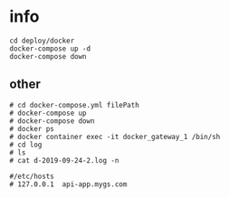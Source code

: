 # info

```shell script
cd deploy/docker
docker-compose up -d
docker-compose down
```

## other

    # cd docker-compose.yml filePath
    # docker-compose up
    # docker-compose down
    # docker ps
    # docker container exec -it docker_gateway_1 /bin/sh
    # cd log
    # ls
    # cat d-2019-09-24-2.log -n
    
    #/etc/hosts
    # 127.0.0.1  api-app.mygs.com